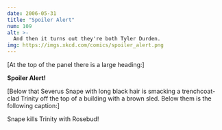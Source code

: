 ```yaml
---
date: 2006-05-31
title: "Spoiler Alert"
num: 109
alt: >-
  And then it turns out they're both Tyler Durden.
img: https://imgs.xkcd.com/comics/spoiler_alert.png
---
```

[At the top of the panel there is a large heading:]

**Spoiler Alert!**

[Below that Severus Snape with long black hair is smacking a trenchcoat-clad Trinity off the top of a building with a brown sled. Below them is the following caption:]

Snape kills Trinity with Rosebud!